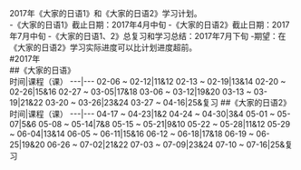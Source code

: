 2017年《大家的日语1》和《大家的日语2》学习计划。  
-《大家的日语1》截止日期：2017年4月中旬
-《大家的日语2》截止日期：2017年7月中旬
-《大家的日语1、2》总复习和学习总结：2017年7月下旬
-期望：在《大家的日语2》学习实际进度可以比计划进度超前。  
#2017年  
##《大家的日语》  
时间|课程（课）
---|---
02-06 ~ 02-12|11&12
02-13 ~ 02-19|13&14
02-20 ~ 02-26|15&16
02-27 ~ 03-05|17&18
03-06 ~ 03-12|19&20
03-13 ~ 03-19|21&22
03-20 ~ 03-26|23&24
03-27 ~ 04-16|25&复习
##《大家的日语2》
时间|课程（课）
---|---
04-17 ~ 04-23|1&2
04-24 ~ 04-30|3&4
05-01 ~ 05-07|5&6
05-08 ~ 05-14|7&8
05-15 ~ 05-21|9&10
05-22 ~ 05-28|11&12
05-29 ~ 06-04|13&14
06-05 ~ 06-11|15&16
06-12 ~ 06-18|17&18
06-19 ~ 06-25|19&20
06-26 ~ 07-02|21&22
07-03 ~ 07-09|23&24
07-10 ~ 07-16|25&复习
